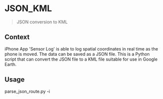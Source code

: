 # JSON_KML

> JSON conversion to KML

## Context

iPhone App 'Sensor Log' is able to log spatial coordinates in real time as the phone is moved. The data can be saved as a JSON file. This is a Python script that can convert the JSON file to a KML file suitable for use in Google Earth.

## Usage

   parse_json_route.py -i <inputfile>
